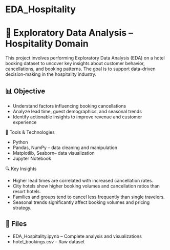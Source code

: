 # EDA_Hospitality
# 🏨 Exploratory Data Analysis – Hospitality Domain

This project involves performing Exploratory Data Analysis (EDA) on a hotel booking dataset to uncover key insights about customer behavior, cancellations, and booking patterns. The goal is to support data-driven decision-making in the hospitality industry.

## 📊 Objective

- Understand factors influencing booking cancellations
- Analyze lead time, guest demographics, and seasonal trends
- Identify actionable insights to improve revenue and customer experience

🧰 Tools & Technologies

- Python  
- Pandas, NumPy – data cleaning and manipulation  
- Matplotlib, Seaborn– data visualization  
- Jupyter Notebook

🔍 Key Insights

- Higher lead times are correlated with increased cancellation rates.
- City hotels show higher booking volumes and cancellation ratios than resort hotels.
- Families and groups tend to cancel less frequently than single travelers.
- Seasonal trends significantly affect booking volumes and pricing strategy.

## 📁 Files

- EDA_Hospitality.ipynb – Complete analysis and visualizations
- hotel_bookings.csv – Raw dataset
